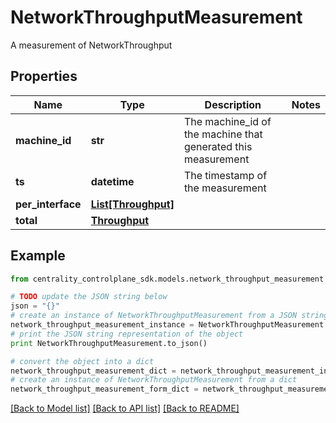 # NetworkThroughputMeasurement

A measurement of NetworkThroughput

## Properties
Name | Type | Description | Notes
------------ | ------------- | ------------- | -------------
**machine_id** | **str** | The machine_id of the machine that generated this measurement | 
**ts** | **datetime** | The timestamp of the measurement | 
**per_interface** | [**List[Throughput]**](Throughput.md) |  | 
**total** | [**Throughput**](Throughput.md) |  | 

## Example

```python
from centrality_controlplane_sdk.models.network_throughput_measurement import NetworkThroughputMeasurement

# TODO update the JSON string below
json = "{}"
# create an instance of NetworkThroughputMeasurement from a JSON string
network_throughput_measurement_instance = NetworkThroughputMeasurement.from_json(json)
# print the JSON string representation of the object
print NetworkThroughputMeasurement.to_json()

# convert the object into a dict
network_throughput_measurement_dict = network_throughput_measurement_instance.to_dict()
# create an instance of NetworkThroughputMeasurement from a dict
network_throughput_measurement_form_dict = network_throughput_measurement.from_dict(network_throughput_measurement_dict)
```
[[Back to Model list]](../README.md#documentation-for-models) [[Back to API list]](../README.md#documentation-for-api-endpoints) [[Back to README]](../README.md)


